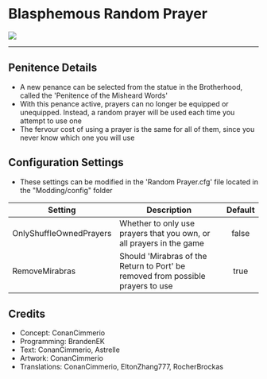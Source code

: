# Blasphemous Random Prayer

<img src="https://img.shields.io/github/downloads/BrandenEK/Blasphemous.RandomPrayer/total?color=6495ED&style=for-the-badge">

---

## Penitence Details
- A new penance can be selected from the statue in the Brotherhood, called the 'Penitence of the Misheard Words'
- With this penance active, prayers can no longer be equipped or unequipped.  Instead, a random prayer will be used each time you attempt to use one
- The fervour cost of using a prayer is the same for all of them, since you never know which one you will use

## Configuration Settings
- These settings can be modified in the 'Random Prayer.cfg' file located in the "Modding/config" folder

| Setting | Description | Default |
| ------- | ----------- | :-----: |
| OnlyShuffleOwnedPrayers | Whether to only use prayers that you own, or all prayers in the game | false |
| RemoveMirabras | Should 'Mirabras of the Return to Port' be removed from possible prayers to use | true |

## Credits
- Concept: ConanCimmerio
- Programming: BrandenEK
- Text: ConanCimmerio, Astrelle
- Artwork: ConanCimmerio
- Translations: ConanCimmerio, EltonZhang777, RocherBrockas
